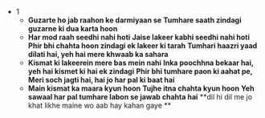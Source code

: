 - 1
	- **Guzarte ho jab raahon ke darmiyaan se**
	  **Tumhare saath zindagi guzarne ki dua karta hoon**
	- **Har mod raah seedhi nahi hoti**
	  **Jaise lakeer kabhi seedhi nahi hoti**
	  **Phir bhi chahta hoon zindagi ek lakeer ki tarah**
	  **Tumhari haazri yaad dilati hai, yeh hai mere khwaab ka sahara**
	- **Kismat ki lakeerein mere bas mein nahi**
	  **Inka poochhna bekaar hai, yeh hai kismet ki hai ek zindagi**
	  **Phir bhi tumhare paon ki aahat pe,**
	  **Meri soch jagti hai, hai jo har pal ki baat hai**
	- **Main kismat ka maara kyun hoon**
	  **Tujhe itna chahta kyun hoon**
	  **Yeh sawaal har pal tumhare labon se jawab chahta hai**
	  **dil hi dil me jo khat likhe maine wo aab hay kahan gaye **